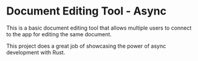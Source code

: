 # Document Editing Tool - Async
This is a basic document editing tool that allows multiple users to connect to the app for editing the same document. 

This project does a great job of showcasing the power of async development with Rust.

